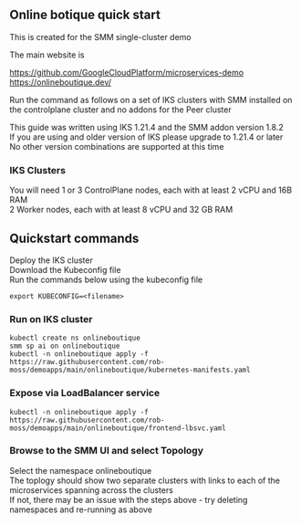 ## Online botique quick start

This is created for the SMM single-cluster demo

The main website is

https://github.com/GoogleCloudPlatform/microservices-demo  
https://onlineboutique.dev/  

Run the command as follows on a set of IKS clusters with SMM installed on the controlplane cluster and no addons for the Peer cluster

This guide was written using IKS 1.21.4 and the SMM addon version 1.8.2  
If you are using and older version of IKS please upgrade to 1.21.4 or later  
No other version combinations are supported at this time  


### IKS Clusters

You will need
1 or 3 ControlPlane nodes, each with at least 2 vCPU and 16B RAM  
2 Worker nodes, each with at least 8 vCPU and 32 GB RAM  



## Quickstart commands
Deploy the IKS cluster  
Download the Kubeconfig file  
Run the commands below using the kubeconfig file  
```
export KUBECONFIG=<filename>
```

### Run on IKS cluster
```
kubectl create ns onlineboutique
smm sp ai on onlineboutique
kubectl -n onlineboutique apply -f https://raw.githubusercontent.com/rob-moss/demoapps/main/onlineboutique/kubernetes-manifests.yaml
```

### Expose via LoadBalancer service
```
kubectl -n onlineboutique apply -f https://raw.githubusercontent.com/rob-moss/demoapps/main/onlineboutique/frontend-lbsvc.yaml
```

### Browse to the SMM UI and select Topology
Select the namespace onlineboutique  
The toplogy should show two separate clusters with links to each of the microservices spanning across the clusters  
If not, there may be an issue with the steps above - try deleting namespaces and re-running as above  
